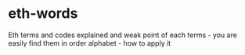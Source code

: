 # eth-words
Eth terms and codes explained and weak point of each terms - you are easily find them in order alphabet - how to apply it
